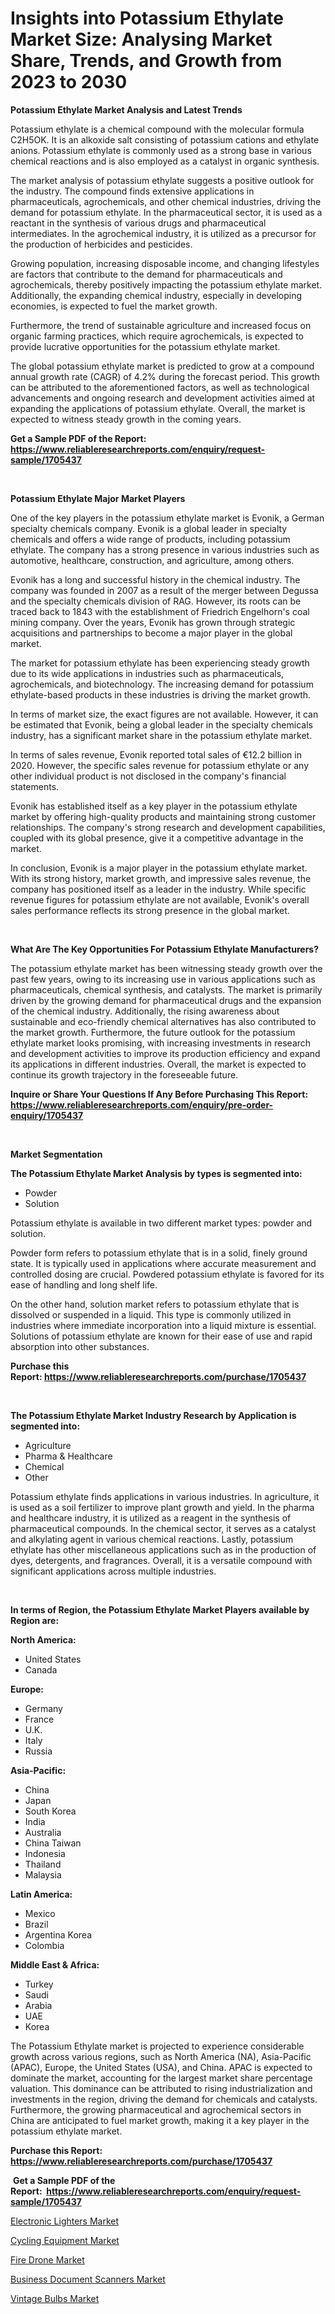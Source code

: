 <p><h1>Insights into Potassium Ethylate Market Size: Analysing Market Share, Trends, and Growth from 2023 to 2030</h1></p><p><strong>Potassium Ethylate Market Analysis and Latest Trends</strong></p>
<p><p>Potassium ethylate is a chemical compound with the molecular formula C2H5OK. It is an alkoxide salt consisting of potassium cations and ethylate anions. Potassium ethylate is commonly used as a strong base in various chemical reactions and is also employed as a catalyst in organic synthesis.</p><p>The market analysis of potassium ethylate suggests a positive outlook for the industry. The compound finds extensive applications in pharmaceuticals, agrochemicals, and other chemical industries, driving the demand for potassium ethylate. In the pharmaceutical sector, it is used as a reactant in the synthesis of various drugs and pharmaceutical intermediates. In the agrochemical industry, it is utilized as a precursor for the production of herbicides and pesticides.</p><p>Growing population, increasing disposable income, and changing lifestyles are factors that contribute to the demand for pharmaceuticals and agrochemicals, thereby positively impacting the potassium ethylate market. Additionally, the expanding chemical industry, especially in developing economies, is expected to fuel the market growth.</p><p>Furthermore, the trend of sustainable agriculture and increased focus on organic farming practices, which require agrochemicals, is expected to provide lucrative opportunities for the potassium ethylate market.</p><p>The global potassium ethylate market is predicted to grow at a compound annual growth rate (CAGR) of 4.2% during the forecast period. This growth can be attributed to the aforementioned factors, as well as technological advancements and ongoing research and development activities aimed at expanding the applications of potassium ethylate. Overall, the market is expected to witness steady growth in the coming years.</p></p>
<p><strong>Get a Sample PDF of the Report:&nbsp; <a href="https://www.reliableresearchreports.com/enquiry/request-sample/1705437">https://www.reliableresearchreports.com/enquiry/request-sample/1705437</a></strong></p>
<p>&nbsp;</p>
<p><strong>Potassium Ethylate Major Market Players</strong></p>
<p><p>One of the key players in the potassium ethylate market is Evonik, a German specialty chemicals company. Evonik is a global leader in specialty chemicals and offers a wide range of products, including potassium ethylate. The company has a strong presence in various industries such as automotive, healthcare, construction, and agriculture, among others.</p><p>Evonik has a long and successful history in the chemical industry. The company was founded in 2007 as a result of the merger between Degussa and the specialty chemicals division of RAG. However, its roots can be traced back to 1843 with the establishment of Friedrich Engelhorn's coal mining company. Over the years, Evonik has grown through strategic acquisitions and partnerships to become a major player in the global market.</p><p>The market for potassium ethylate has been experiencing steady growth due to its wide applications in industries such as pharmaceuticals, agrochemicals, and biotechnology. The increasing demand for potassium ethylate-based products in these industries is driving the market growth.</p><p>In terms of market size, the exact figures are not available. However, it can be estimated that Evonik, being a global leader in the specialty chemicals industry, has a significant market share in the potassium ethylate market.</p><p>In terms of sales revenue, Evonik reported total sales of €12.2 billion in 2020. However, the specific sales revenue for potassium ethylate or any other individual product is not disclosed in the company's financial statements.</p><p>Evonik has established itself as a key player in the potassium ethylate market by offering high-quality products and maintaining strong customer relationships. The company's strong research and development capabilities, coupled with its global presence, give it a competitive advantage in the market.</p><p>In conclusion, Evonik is a major player in the potassium ethylate market. With its strong history, market growth, and impressive sales revenue, the company has positioned itself as a leader in the industry. While specific revenue figures for potassium ethylate are not available, Evonik's overall sales performance reflects its strong presence in the global market.</p></p>
<p>&nbsp;</p>
<p><strong>What Are The Key Opportunities For Potassium Ethylate Manufacturers?</strong></p>
<p><p>The potassium ethylate market has been witnessing steady growth over the past few years, owing to its increasing use in various applications such as pharmaceuticals, chemical synthesis, and catalysts. The market is primarily driven by the growing demand for pharmaceutical drugs and the expansion of the chemical industry. Additionally, the rising awareness about sustainable and eco-friendly chemical alternatives has also contributed to the market growth. Furthermore, the future outlook for the potassium ethylate market looks promising, with increasing investments in research and development activities to improve its production efficiency and expand its applications in different industries. Overall, the market is expected to continue its growth trajectory in the foreseeable future.</p></p>
<p><strong>Inquire or Share Your Questions If Any Before Purchasing This Report: <a href="https://www.reliableresearchreports.com/enquiry/pre-order-enquiry/1705437">https://www.reliableresearchreports.com/enquiry/pre-order-enquiry/1705437</a></strong></p>
<p>&nbsp;</p>
<p><strong>Market Segmentation</strong></p>
<p><strong>The Potassium Ethylate Market Analysis by types is segmented into:</strong></p>
<p><ul><li>Powder</li><li>Solution</li></ul></p>
<p><p>Potassium ethylate is available in two different market types: powder and solution. </p><p>Powder form refers to potassium ethylate that is in a solid, finely ground state. It is typically used in applications where accurate measurement and controlled dosing are crucial. Powdered potassium ethylate is favored for its ease of handling and long shelf life.</p><p>On the other hand, solution market refers to potassium ethylate that is dissolved or suspended in a liquid. This type is commonly utilized in industries where immediate incorporation into a liquid mixture is essential. Solutions of potassium ethylate are known for their ease of use and rapid absorption into other substances.</p></p>
<p><strong>Purchase this Report:&nbsp;<a href="https://www.reliableresearchreports.com/purchase/1705437">https://www.reliableresearchreports.com/purchase/1705437</a></strong></p>
<p>&nbsp;</p>
<p><strong>The Potassium Ethylate Market Industry Research by Application is segmented into:</strong></p>
<p><ul><li>Agriculture</li><li>Pharma & Healthcare</li><li>Chemical</li><li>Other</li></ul></p>
<p><p>Potassium ethylate finds applications in various industries. In agriculture, it is used as a soil fertilizer to improve plant growth and yield. In the pharma and healthcare industry, it is utilized as a reagent in the synthesis of pharmaceutical compounds. In the chemical sector, it serves as a catalyst and alkylating agent in various chemical reactions. Lastly, potassium ethylate has other miscellaneous applications such as in the production of dyes, detergents, and fragrances. Overall, it is a versatile compound with significant applications across multiple industries.</p></p>
<p>&nbsp;</p>
<p><strong>In terms of Region, the Potassium Ethylate Market Players available by Region are:</strong></p>
<p>
    <p> <strong> North America: </strong>
        <ul>
            <li>United States</li>
            <li>Canada</li>
        </ul>
        </p> 
    <p> <strong> Europe: </strong>
        <ul>
            <li>Germany</li>
            <li>France</li>
            <li>U.K.</li>
            <li>Italy</li>
            <li>Russia</li>
        </ul>
        </p> 
    <p> <strong> Asia-Pacific: </strong>
        <ul>
            <li>China</li>
            <li>Japan</li>
            <li>South Korea</li>
            <li>India</li>
            <li>Australia</li>
            <li>China Taiwan</li>
            <li>Indonesia</li>
            <li>Thailand</li>
            <li>Malaysia</li>
        </ul>
        </p> 
    <p> <strong> Latin America: </strong>
        <ul>
            <li>Mexico</li>
            <li>Brazil</li>
            <li>Argentina Korea</li>
            <li>Colombia</li>
        </ul>
        </p> 
    <p> <strong> Middle East & Africa: </strong>
        <ul>
            <li>Turkey</li>
            <li>Saudi</li>
            <li>Arabia</li>
            <li>UAE</li>
            <li>Korea</li>
        </ul>
    </p>
    </p>
<p><p>The Potassium Ethylate market is projected to experience considerable growth across various regions, such as North America (NA), Asia-Pacific (APAC), Europe, the United States (USA), and China. APAC is expected to dominate the market, accounting for the largest market share percentage valuation. This dominance can be attributed to rising industrialization and investments in the region, driving the demand for chemicals and catalysts. Furthermore, the growing pharmaceutical and agrochemical sectors in China are anticipated to fuel market growth, making it a key player in the potassium ethylate market.</p></p>
<p><strong>Purchase this Report: <a href="https://www.reliableresearchreports.com/purchase/1705437">https://www.reliableresearchreports.com/purchase/1705437</a></strong></p>
<p>&nbsp;<strong>Get a Sample PDF of the Report:&nbsp;&nbsp;<a href="https://www.reliableresearchreports.com/enquiry/request-sample/1705437">https://www.reliableresearchreports.com/enquiry/request-sample/1705437</a></strong></p>
<p><strong></strong></p>
<p><p><a href="https://medium.com/@ollierippin/decoding-electronic-lighters-market-metrics-market-share-trends-and-growth-patterns-e4b8e32ddd38">Electronic Lighters Market</a></p><p><a href="https://medium.com/@danesanford_55006/cycling-equipment-market-analysis-and-sze-forecasted-for-period-from-2023-to-2030-7a45dbdb50f5">Cycling Equipment Market</a></p><p><a href="https://medium.com/@abdulkazi7580/fire-drone-market-insight-market-trends-growth-forecasted-from-2023-to-2030-e12cff37e1c1">Fire Drone Market</a></p><p><a href="https://medium.com/@cite.teach.super/business-document-scanners-market-comprehensive-assessment-by-type-application-and-geography-23e723a7b7f7">Business Document Scanners Market</a></p><p><a href="https://medium.com/@jettiejohns/vintage-bulbs-market-report-reveals-the-latest-trends-and-growth-opportunities-of-this-market-41ff1af1c2a9">Vintage Bulbs Market</a></p></p>